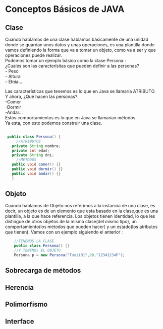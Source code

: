   Conceptos Básicos de JAVA
  ======
  
   Clase
   ------
   
   Cuando hablamos de una clase hablamos básicamente de una unidad donde se guardan unos datos y unas operaciones, es una plantilla   donde vamos definiendo la forma que va a tomar un objeto, como va a ser y que operaciones puede realizar.  
   Podemos tomar un ejemplo básico como la clase Persona :   
   ¿Cuales son las caracterísitas que pueden definir a las personas?  
    - Peso  
    - Altura   
    - Etnia...  
    
   Las características que tenemos es lo que en Java se llamaría ATRIBUTO.  
   Y ahora, ¿Qué hacen las personas?  
    -Comer  
    -Dormir  
    -Andar...  
    Estos comportamientos es lo que en Java se llamarían métodos.  
    Ya esta, con esto podemos construir una clase.
   
   ```java
    
    public class Persona() {
        //ATRIBUTOS
      private String nombre;
      private int edad;
      private String dni;
        //METODOS
      public void comer() {}
      public void dormir() {}
      public void andar() {}
      }
```
       
   Objeto
   ------
  
  Cuando hablamos de Objeto nos referimos a la instancia de una clase, es decir, un objeto es  de un elemento que esta basado en la clase,que es una plantilla, a la que hace referencia. Los objetos tienen identidad, lo que les distingue de otros objetos de la misma clase(del mismo tipo), un comportamiento(los métodos que pueden hacer) y un estado(los atributos que tienen). 
  Vamos con un ejemplo siguiendo el anterior :  
```java
    //TENEMOS LA CLASE 
    public class Persona() {}
    //Y TENEMOS EL OBJETO
    Persona p = new Persona("Toxii01",20,"12341234F");
```
  
   Sobrecarga de métodos
   ------
   Herencia
   ------
   Polimorfismo
   ------
   Interface
   ------



